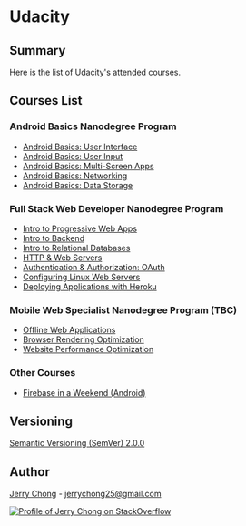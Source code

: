 # Udacity

## Summary

Here is the list of Udacity's attended courses.

## Courses List

### Android Basics Nanodegree Program
* [Android Basics: User Interface](https://github.com/jerrychong25/Udacity/tree/master/android-basics-user-interface)
* [Android Basics: User Input](https://github.com/jerrychong25/Udacity/tree/master/android-basics-user-input)
* [Android Basics: Multi-Screen Apps](https://github.com/jerrychong25/Udacity/tree/master/android-basics-multiscreen-apps)
* [Android Basics: Networking](https://github.com/jerrychong25/Udacity/tree/master/android-basics-networking)
* [Android Basics: Data Storage](https://github.com/jerrychong25/Udacity/tree/master/android-basics-data-storage)

### Full Stack Web Developer Nanodegree Program
* [Intro to Progressive Web Apps](https://github.com/jerrychong25/Udacity/tree/master/intro-to-progressive-web-apps)
* [Intro to Backend](https://github.com/jerrychong25/Udacity/tree/master/intro-to-backend)
* [Intro to Relational Databases](https://github.com/jerrychong25/Udacity/tree/master/intro-to-relational-database)
* [HTTP & Web Servers](https://github.com/jerrychong25/Udacity/tree/master/http-%26-web-servers)
* [Authentication & Authorization: OAuth](https://github.com/jerrychong25/Udacity/tree/master/authentication-%26-authorization-oauth)
* [Configuring Linux Web Servers](https://github.com/jerrychong25/Udacity/tree/master/configuring-linux-web-servers)
* [Deploying Applications with Heroku](https://github.com/jerrychong25/Udacity/tree/master/deploying-applications-with-heroku)

### Mobile Web Specialist Nanodegree Program (TBC)
* [Offline Web Applications](https://www.udacity.com/course/offline-web-applications--ud899)
* [Browser Rendering Optimization](https://www.udacity.com/course/browser-rendering-optimization--ud860)
* [Website Performance Optimization](https://www.udacity.com/course/website-performance-optimization--ud884)

### Other Courses
* [Firebase in a Weekend (Android)](https://github.com/jerrychong25/Udacity/tree/master/firebase-in-a-weekend-android-by-google)

## Versioning

[Semantic Versioning (SemVer) 2.0.0](http://semver.org/)

## Author

[Jerry Chong](https://www.linkedin.com/in/chonghf/) - <jerrychong25@gmail.com>

[![Profile of Jerry Chong on StackOverflow](https://stackexchange.com/users/flair/7827419.png)](https://stackexchange.com/users/7827419/jerry-chong)

